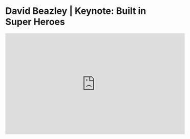 # David Beazley | Keynote: Built in Super Heroes

<center>
<iframe width="560" height="315" src="https://www.youtube.com/embed/lyDLAutA88s" frameborder="0" allowfullscreen></iframe>
</center>
